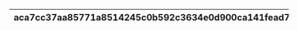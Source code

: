 |aca7cc37aa85771a8514245c0b592c3634e0d900ca141fead716a9b325b6e3af|78e11353168e3b174b0276f3d647db22fdab9549e4439df152bfeec07ec46fc1|af3ed1fcc36610dd911585118b10f058c7c4637e0c6535e357eaa469b1f28543|7d3860849b82e0cec41f504a2de5c6e705d983bc08c69d783802aac7d7901b87|53b96efc33f677ad41869b3086beeabe95ac6c1c9f939954217963aa537dd404|4d624701fa62e26557b254c84a4597b1f6dcd3ea2bc161d69a53fc6bcd470bd0|a97e96756ae7a7dda452c85ad9d7d358c8e1dc8d7ab928ede3810fb184871a5a|
| --- | --- | --- | --- | --- | --- | --- |